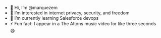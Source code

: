 - 👋 Hi, I’m @marquezem
- 👀 I’m interested in internet privacy, security, and freedom
- 🌱 I’m currently learning Salesforce devops
- ⚡ Fun fact: I appear in a The Altons music video for like three seconds 😄

<!---
marquezem/marquezem is a ✨ special ✨ repository because its `README.md` (this file) appears on your GitHub profile.
You can click the Preview link to take a look at your changes.

- 👋 Hi, I’m @marquezem
- 👀 I’m interested in ...
- 🌱 I’m currently learning ...
- 💞️ I’m looking to collaborate on ...
- 📫 How to reach me ...
- 😄 Pronouns: ...
- ⚡ Fun fact: ...
--->

